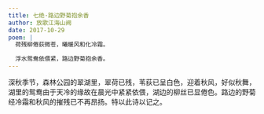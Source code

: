 ```yaml
---
title: 七绝·路边野菊抱余香
author: 放歌江海山阙
date: 2017-10-29
poem: |
  荷残柳倦荻微苍，曦暖风和化冷霜。

  浮水鸳鸯依偎紧，路边野菊抱余香。
---
```


深秋季节，森林公园的翠湖里，翠荷已残，苇荻已呈白色，迎着秋风，好似秋舞，湖里的鸳鸯由于天冷的缘故在晨光中紧紧依偎，湖边的柳丝已显倦色。路边的野菊经冷霜和秋风的摧残已不再昂扬。特以此诗以记之。
